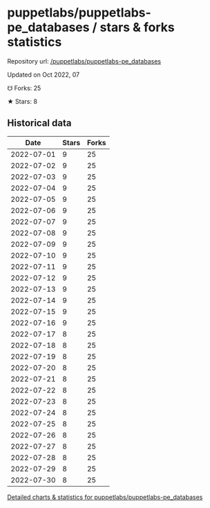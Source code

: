 # puppetlabs/puppetlabs-pe_databases / stars & forks statistics

Repository url: [/puppetlabs/puppetlabs-pe_databases](https://github.com/puppetlabs/puppetlabs-pe_databases)

Updated on Oct 2022, 07

☋ Forks: 25

★ Stars: 8

## Historical data
| Date | Stars | Forks |
|------|-------|-------|
| 2022-07-01 | 9 | 25 | 
| 2022-07-02 | 9 | 25 | 
| 2022-07-03 | 9 | 25 | 
| 2022-07-04 | 9 | 25 | 
| 2022-07-05 | 9 | 25 | 
| 2022-07-06 | 9 | 25 | 
| 2022-07-07 | 9 | 25 | 
| 2022-07-08 | 9 | 25 | 
| 2022-07-09 | 9 | 25 | 
| 2022-07-10 | 9 | 25 | 
| 2022-07-11 | 9 | 25 | 
| 2022-07-12 | 9 | 25 | 
| 2022-07-13 | 9 | 25 | 
| 2022-07-14 | 9 | 25 | 
| 2022-07-15 | 9 | 25 | 
| 2022-07-16 | 9 | 25 | 
| 2022-07-17 | 8 | 25 | 
| 2022-07-18 | 8 | 25 | 
| 2022-07-19 | 8 | 25 | 
| 2022-07-20 | 8 | 25 | 
| 2022-07-21 | 8 | 25 | 
| 2022-07-22 | 8 | 25 | 
| 2022-07-23 | 8 | 25 | 
| 2022-07-24 | 8 | 25 | 
| 2022-07-25 | 8 | 25 | 
| 2022-07-26 | 8 | 25 | 
| 2022-07-27 | 8 | 25 | 
| 2022-07-28 | 8 | 25 | 
| 2022-07-29 | 8 | 25 | 
| 2022-07-30 | 8 | 25 | 


[Detailed charts & statistics for puppetlabs/puppetlabs-pe_databases](https://reviewgithub.com/rep/puppetlabs/puppetlabs-pe_databases)
